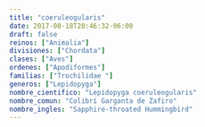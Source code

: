 ```yaml
---
title: "coeruleogularis"
date: 2017-08-18T20:46:32-06:00
draft: false
reinos: ["Animalia"]
divisiones: ["Chordata"]
clases: ["Aves"]
ordenes: ["Apodiformes"]
familias: ["Trochilidae "]
generos: ["Lepidopyga"]
nombre_cientifico: "Lepidopyga coeruleogularis"
nombre_comun: "Colibrí Garganta de Zafiro"
nombre_ingles: "Sapphire-throated Hummingbird"
---
```

